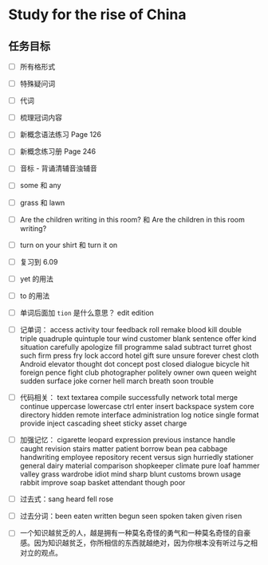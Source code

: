 # Study for the rise of China

## 任务目标

- [ ] 所有格形式

- [ ] 特殊疑问词

- [ ] 代词

- [ ] 梳理冠词内容

- [ ] 新概念语法练习 Page 126

- [ ] 新概念练习册 Page 246

- [ ] 音标 - 背诵清辅音浊辅音

- [ ] some 和 any

- [ ] grass 和 lawn

- [ ] Are the children writing in this room? 和 Are the children in this room writing?

- [ ] turn on your shirt 和 turn it on

- [ ] 复习到 6.09

- [ ] yet 的用法

- [ ] to 的用法

- [ ] 单词后面加 `tion` 是什么意思？ edit edition

- [ ] 记单词： access activity tour feedback roll remake blood kill double triple quadruple quintuple tour wind customer blank sentence offer kind situation carefully apologize fill programme salad subtract turret ghost such firm press fry lock accord hotel gift sure unsure forever chest cloth Android elevator thought dot concept post closed dialogue bicycle hit foreign pence fight club photographer politely owner own queen weight sudden surface joke corner hell march breath soon trouble

- [ ] 代码相关： text textarea compile successfully network total merge continue uppercase lowercase ctrl enter insert backspace system core directory hidden remote interface administration log notice single format provide inject cascading sheet sticky asset charge

- [ ] 加强记忆： cigarette leopard expression previous instance handle caught revision stairs matter patient borrow bean pea cabbage handwriting employee repository recent versus sign hurriedly stationer general dairy material comparison shopkeeper climate pure loaf hammer valley grass wardrobe idiot mind sharp blunt customs brown usage rabbit improve soap basket attendant though poor

- [ ] 过去式：sang heard fell rose

- [ ] 过去分词：been eaten written begun seen spoken taken given risen

- [ ] 一个知识越贫乏的人，越是拥有一种莫名奇怪的勇气和一种莫名奇怪的自豪感。因为知识越贫乏，你所相信的东西就越绝对，因为你根本没有听过与之相对立的观点。
